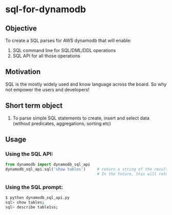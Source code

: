# sql-for-dynamodb

## Objective
To create a SQL parses for AWS dynamodb that will enable:
1. SQL command line for SQL/DML/DDL operations 
2. SQL API for all those operations

## Motivation
SQL is the mostly widely used and know language across the board. So why not empower the users and developers!

## Short term object
1. To parse simple SQL statements to create, insert and select data (without predicates, aggregations, sorting etc)

## Usage

### Using the SQL API:
```python
from dynamodb import dynamodb_sql_api
dynamodb_sql_api.sql('show tables')     # return a string of the result, which can be printed
                                        # In the future, this will return a pandas dataframe
```
### Using the SQL prompt:
```sh
$ python dynamodb_sql_api.py
sql> show tables;
sql> describe table1ss;
```